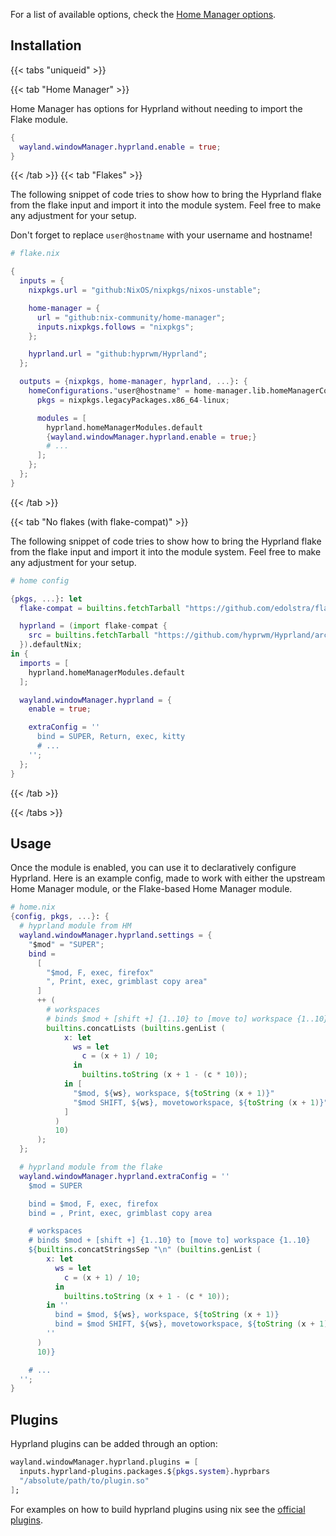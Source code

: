 For a list of available options, check the
[Home Manager options](https://nix-community.github.io/home-manager/options.html#opt-wayland.windowManager.hyprland.enable).


## Installation

{{< tabs "uniqueid" >}}

{{< tab "Home Manager" >}}

Home Manager has options for Hyprland without needing to import the Flake module.

```nix
{
  wayland.windowManager.hyprland.enable = true;
}
```

{{< /tab >}}
{{< tab "Flakes" >}}

The following snippet of code tries to show how to bring the Hyprland flake from
the flake input and import it into the module system. Feel free to make any
adjustment for your setup.

Don't forget to replace `user@hostname` with your username and hostname!

```nix
# flake.nix

{
  inputs = {
    nixpkgs.url = "github:NixOS/nixpkgs/nixos-unstable";

    home-manager = {
      url = "github:nix-community/home-manager";
      inputs.nixpkgs.follows = "nixpkgs";
    };

    hyprland.url = "github:hyprwm/Hyprland";
  };

  outputs = {nixpkgs, home-manager, hyprland, ...}: {
    homeConfigurations."user@hostname" = home-manager.lib.homeManagerConfiguration {
      pkgs = nixpkgs.legacyPackages.x86_64-linux;

      modules = [
        hyprland.homeManagerModules.default
        {wayland.windowManager.hyprland.enable = true;}
        # ...
      ];
    };
  };
}
```
{{< /tab >}}

{{< tab "No flakes (with flake-compat)" >}}

The following snippet of code tries to show how to bring the Hyprland flake from
the flake input and import it into the module system. Feel free to make any
adjustment for your setup.


```nix
# home config

{pkgs, ...}: let
  flake-compat = builtins.fetchTarball "https://github.com/edolstra/flake-compat/archive/master.tar.gz";

  hyprland = (import flake-compat {
    src = builtins.fetchTarball "https://github.com/hyprwm/Hyprland/archive/master.tar.gz";
  }).defaultNix;
in {
  imports = [
    hyprland.homeManagerModules.default
  ];

  wayland.windowManager.hyprland = {
    enable = true;

    extraConfig = ''
      bind = SUPER, Return, exec, kitty
      # ...
    '';
  };
}
```
{{< /tab >}}

{{< /tabs >}}


## Usage

Once the module is enabled, you can use it to declaratively configure Hyprland.
Here is an example config, made to work with either the upstream Home Manager
module, or the Flake-based Home Manager module.

```nix
# home.nix
{config, pkgs, ...}: {
  # hyprland module from HM
  wayland.windowManager.hyprland.settings = {
    "$mod" = "SUPER";
    bind =
      [
        "$mod, F, exec, firefox"
        ", Print, exec, grimblast copy area"
      ]
      ++ (
        # workspaces
        # binds $mod + [shift +] {1..10} to [move to] workspace {1..10}
        builtins.concatLists (builtins.genList (
            x: let
              ws = let
                c = (x + 1) / 10;
              in
                builtins.toString (x + 1 - (c * 10));
            in [
              "$mod, ${ws}, workspace, ${toString (x + 1)}"
              "$mod SHIFT, ${ws}, movetoworkspace, ${toString (x + 1)}"
            ]
          )
          10)
      );
  };

  # hyprland module from the flake
  wayland.windowManager.hyprland.extraConfig = ''
    $mod = SUPER

    bind = $mod, F, exec, firefox
    bind = , Print, exec, grimblast copy area

    # workspaces
    # binds $mod + [shift +] {1..10} to [move to] workspace {1..10}
    ${builtins.concatStringsSep "\n" (builtins.genList (
        x: let
          ws = let
            c = (x + 1) / 10;
          in
            builtins.toString (x + 1 - (c * 10));
        in ''
          bind = $mod, ${ws}, workspace, ${toString (x + 1)}
          bind = $mod SHIFT, ${ws}, movetoworkspace, ${toString (x + 1)}
        ''
      )
      10)}

    # ...
  '';
}
```

## Plugins

Hyprland plugins can be added through an option:

```nix
wayland.windowManager.hyprland.plugins = [
  inputs.hyprland-plugins.packages.${pkgs.system}.hyprbars
  "/absolute/path/to/plugin.so"
];
```

For examples on how to build hyprland plugins using nix see the
[official plugins](https://github.com/hyprwm/hyprland-plugins).
